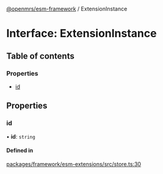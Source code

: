 [@openmrs/esm-framework](../API.md) / ExtensionInstance

# Interface: ExtensionInstance

## Table of contents

### Properties

- [id](extensioninstance.md#id)

## Properties

### id

• **id**: `string`

#### Defined in

[packages/framework/esm-extensions/src/store.ts:30](https://github.com/openmrs/openmrs-esm-core/blob/master/packages/framework/esm-extensions/src/store.ts#L30)
